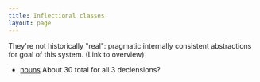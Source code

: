 ```yaml
---
title: Inflectional classes
layout: page
---
```


They're not historically "real": pragmatic internally consistent abstractions for goal of this system. (Link to overview)

- [nouns](nouns)  About 30 total for all 3 declensions?
